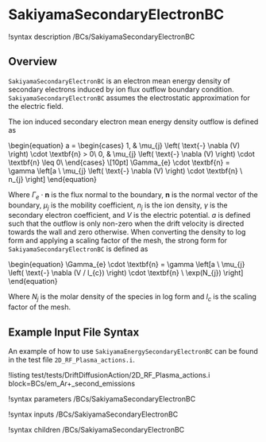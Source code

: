 # SakiyamaSecondaryElectronBC

!syntax description /BCs/SakiyamaSecondaryElectronBC

## Overview

`SakiyamaSecondaryElectronBC` is an electron mean energy density of secondary electrons induced by ion flux outflow boundary condition.
`SakiyamaSecondaryElectronBC` assumes the electrostatic approximation for the electric field.

The ion induced secondary electron mean energy density outflow is defined as

\begin{equation}
a =
\begin{cases}
1, & \mu_{j} \left( \text{-} \nabla (V) \right) \cdot \textbf{n} > 0\\
0, & \mu_{j} \left( \text{-} \nabla (V) \right) \cdot \textbf{n} \leq 0\\
\end{cases} \\[10pt]
\Gamma_{e} \cdot \textbf{n} = \gamma \left[a \ \mu_{j} \left( \text{-} \nabla (V) \right) \cdot \textbf{n} \ n_{j} \right]
\end{equation}

Where $\Gamma_e \cdot \textbf{n}$ is the flux normal to the boundary, $\textbf{n}$ is the normal vector of the boundary,
$\mu_{j}$ is the mobility coefficient, $n_{j}$ is the ion density, $\gamma$ is the secondary electron coefficient, and $V$ is the electric potential. $a$ is defined such that the outflow is only non-zero when the drift velocity is directed towards the wall and zero otherwise. When converting the density to log form and applying a scaling factor of the mesh, the strong form for `SakiyamaSecondaryElectronBC` is defined as

\begin{equation}
\Gamma_{e} \cdot \textbf{n} = \gamma \left[a \ \mu_{j} \left( \text{-} \nabla (V / l_{c}) \right) \cdot \textbf{n} \ \exp(N_{j}) \right]
\end{equation}

Where $N_{j}$ is the molar density of the species in log form and $l_{c}$ is the scaling factor of the mesh.

## Example Input File Syntax

An example of how to use `SakiyamaEnergySecondaryElectronBC` can be found in the
test file `2D_RF_Plasma_actions.i`.

!listing test/tests/DriftDiffusionAction/2D_RF_Plasma_actions.i block=BCs/em_Ar+_second_emissions

!syntax parameters /BCs/SakiyamaSecondaryElectronBC

!syntax inputs /BCs/SakiyamaSecondaryElectronBC

!syntax children /BCs/SakiyamaSecondaryElectronBC
